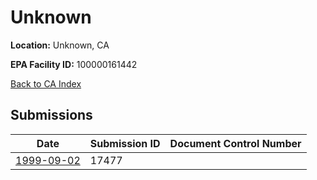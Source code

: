 # Unknown

**Location:** Unknown, CA

**EPA Facility ID:** 100000161442

[Back to CA Index](../../index.md)

## Submissions

| Date | Submission ID | Document Control Number |
|------|--------------|-------------------------|
| [1999-09-02](submissions/17477.md) | 17477 |  |
